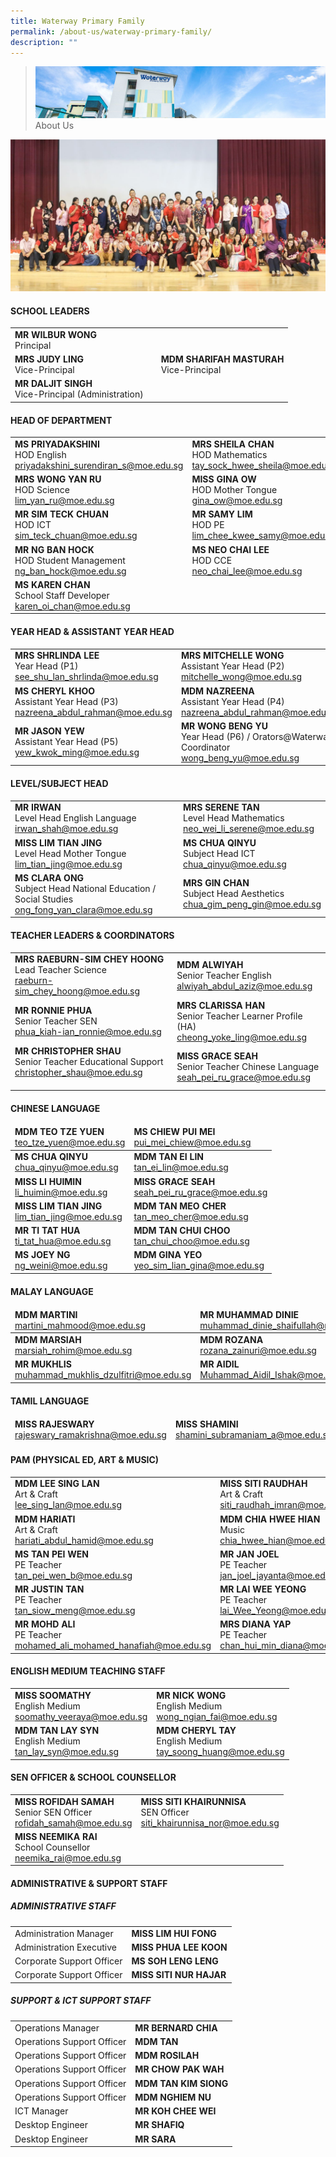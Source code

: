```yaml
---
title: Waterway Primary Family
permalink: /about-us/waterway-primary-family/
description: ""
---
```

> ![](/images/Images/about-us_02.jpg)
> About Us


![](/images/About%20Us/WWPS-1.jpg)
#### SCHOOL LEADERS

<table>
	<tbody>
		<tr>
      		<td><b>MR WILBUR WONG</b><br>Principal</td>
	</tr>		
		<tr>
		<td><b>MRS JUDY LING</b><br>Vice-Principal</td>
    <td></td>
		<td><b>MDM SHARIFAH MASTURAH</b><br>Vice-Principal</td>
  </tr>
		<tr>
		<td><b>MR DALJIT SINGH</b><br>Vice-Principal (Administration)</td>
    <td>
</tbody>
</table>

#### HEAD OF DEPARTMENT

<table>
  <tr>
    <td><b>MS PRIYADAKSHINI</b><br>HOD English<br><a href="mailto:priyadakshini_surendiran_s@moe.edu.sg">priyadakshini_surendiran_s@moe.edu.sg</a></td>
    <td><b>MRS SHEILA CHAN</b><br>HOD Mathematics<br><a href="mailto:tay_sock_hwee_sheila@moe.edu.sg">tay_sock_hwee_sheila@moe.edu.sg</a></td>
  </tr>
<tr>
    <td><b>MRS WONG YAN RU</b><br>HOD Science<br><a href="mailto:lim_yan_ru@moe.edu.sg">lim_yan_ru@moe.edu.sg</a></td>
    <td><b>MISS GINA OW</b><br>HOD Mother Tongue<br><a href="mailto:gina_ow@moe.edu.sg">gina_ow@moe.edu.sg</a></td>
  </tr>
  <tr>
    <td><b>MR SIM TECK CHUAN</b><br>HOD ICT<br><a href="mailto:sim_teck_chuan@moe.edu.sg">sim_teck_chuan@moe.edu.sg</a></td>
    <td><b>MR SAMY LIM</b><br>HOD PE<br><a href="mailto:lim_chee_kwee_samy@moe.edu.sg">lim_chee_kwee_samy@moe.edu.sg</a> </td>
  </tr>
  <tr>
    <td><b>MR NG BAN HOCK</b><br>HOD Student Management<br><a href="mailto:ng_ban_hock@moe.edu.sg">ng_ban_hock@moe.edu.sg</a> </td>
    <td><b>MS NEO CHAI LEE</b><br>HOD CCE<br><a href="mailto:Neo_chai_lee@moe.edu.sg">neo_chai_lee@moe.edu.sg</a></td>
  </tr>
  <tr>
    <td><b>MS KAREN CHAN</b><br>School Staff Developer<br><a href="mailto:karen_oi_chan@moe.edu.sg">karen_oi_chan@moe.edu.sg </a> </td></tr>
</table>

#### YEAR HEAD & ASSISTANT YEAR HEAD

<table>
<tbody>
  <tr>
    <td><b>MRS SHRLINDA LEE</b><br>Year Head (P1)<br><a href="mailto:see_shu_lan_shrlinda@moe.edu.sg">see_shu_lan_shrlinda@moe.edu.sg</a></td>
    <td><b>MRS MITCHELLE WONG</b><br>Assistant Year Head (P2)<br><a href="mailto:mitchelle_wong@moe.edu.sg">mitchelle_wong@moe.edu.sg</a></td>
  <tr>
    <td><b>MS CHERYL KHOO</b><br>Assistant Year Head (P3)<br><a href="mailto:nazreena_abdul_rahman@moe.edu.sg">nazreena_abdul_rahman@moe.edu.sg</a></td>
    <td><b>MDM NAZREENA</b><br>Assistant Year Head (P4)<br><a href="mailto:nazreena_abdul_rahman@moe.edu.sg">nazreena_abdul_rahman@moe.edu.sg</a></td>
  </tr>
  <tr>
    <td><b>MR JASON YEW</b><br>Assistant Year Head (P5) <br><a href="mailto:yew_kwok_ming@moe.edu.sg ">yew_kwok_ming@moe.edu.sg</a></td>
   <td><b>MR WONG BENG YU</b><br>Year Head (P6) / Orators@Waterway Coordinator <br><a href="mailto:wong_beng_yu@moe.edu.sg">wong_beng_yu@moe.edu.sg</a></td>
</tbody>
</table>

#### LEVEL/SUBJECT HEAD

<table>
  <tr>
    <td><b>MR IRWAN</b><br>Level Head English Language<br><a href="mailto:irwan_shah@moe.edu.sg">irwan_shah@moe.edu.sg</a></td>
    <td><b>MRS SERENE TAN</b><br>Level Head Mathematics<br><a href="mailto:neo_wei_li_serene@moe.edu.sg">neo_wei_li_serene@moe.edu.sg</a> </td>
  </tr>

  <tr>
    <td><b>MISS LIM TIAN JING</b><br>Level Head Mother Tongue<br><a href="mailto:lim_tian_jing@moe.edu.sg" target="_blank" rel="noopener noreferrer">lim_tian_jing@moe.edu.sg</a></td>
    <td><b>MS CHUA QINYU</b><br>Subject Head ICT<br><a href="mailto:chua_qinyu@moe.edu.sg" target="_blank" rel="noopener noreferrer">chua_qinyu@moe.edu.sg</a> </td>
  </tr>
  <tr>
    <td><b>MS CLARA ONG</b><br>Subject Head National Education / Social Studies<br><a href="mailto:ong_fong_yan_clara@moe.edu.sg" target="_blank" rel="noopener noreferrer">ong_fong_yan_clara@moe.edu.sg </a></td>
    <td><b>MRS GIN CHAN</b><br>Subject Head Aesthetics<br><a href="mailto:chua_gim_peng_gin@moe.edu.sg" target="_blank" rel="noopener noreferrer">chua_gim_peng_gin@moe.edu.sg</a></td>
  </tr>
 </table>

#### TEACHER LEADERS & COORDINATORS

<table>
<tr>
    <td><b>MRS RAEBURN-SIM CHEY HOONG</b><br>Lead Teacher Science<br><a href="mailto:raeburn-sim_chey_hoong@moe.edu.sg" target="_blank" rel="noopener noreferrer">raeburn-sim_chey_hoong@moe.edu.sg</a></td>
    <td><b>MDM ALWIYAH</b><br>Senior Teacher English<br><a href="mailto:alwiyah_abdul_aziz@moe.edu.sg" target="_blank" rel="noopener noreferrer">alwiyah_abdul_aziz@moe.edu.sg</a></td>
  </tr>
  <tr>
    <td><b>MR RONNIE PHUA</b><br>Senior Teacher SEN<br><a href="mailto:phua_kiah-ian_ronnie@moe.edu.sg" target="_blank" rel="noopener noreferrer">phua_kiah-ian_ronnie@moe.edu.sg</a><br></td>
    <td><b>MRS CLARISSA HAN</b><br>Senior Teacher Learner Profile (HA)<br><a href="mailto:cheong_yoke_ling@moe.edu.sg" target="_blank" rel="noopener noreferrer">cheong_yoke_ling@moe.edu.sg</a></td>
  </tr>
  <tr>
    <td><b>MR CHRISTOPHER SHAU</b><br>Senior Teacher Educational Support<br><a href="mailto:Christopher_shau@moe.edu.sg" target="_blank" rel="noopener noreferrer">christopher_shau@moe.edu.sg</a><br><br></td>
    <td><b>MISS GRACE SEAH</b><br>Senior Teacher Chinese Language<br><a href="mailto:seah_pei_ru_grace@moe.edu.sg" target="_blank" rel="noopener noreferrer">seah_pei_ru_grace@moe.edu.sg</a></td>
  </tr>
</table>


#### CHINESE LANGUAGE

<table>
<thead>
  <tr>
    <td><b>MDM TEO TZE YUEN</b><br><a href="mailto:teo_tze_yuen@moe.edu.sg" target="_blank" rel="noopener noreferrer">teo_tze_yuen@moe.edu.sg</a></td>
    <td><b>MS CHIEW PUI MEI</b><br><a href="mailto:pui_mei_chiew@moe.edu.sg" target="_blank" rel="noopener noreferrer">pui_mei_chiew@moe.edu.sg</a></td>
  </tr>
</thead>
<tbody>
  <tr>
    <td><b>MS CHUA QINYU</b><br><a href="mailto:chua_qinyu@moe.edu.sg" target="_blank" rel="noopener noreferrer">chua_qinyu@moe.edu.sg</a></td>
     <td><b>MDM TAN EI LIN</b><br><a href="mailto:tan_ei_lin@moe.edu.sg">tan_ei_lin@moe.edu.sg</a></td>
  </tr>	
	<tr>
    <td><b>MISS LI HUIMIN</b><br><a href="mailto:li_huimin@moe.edu.sg" target="_blank" rel="noopener noreferrer">li_huimin@moe.edu.sg</a></td>
    <td><b>MISS GRACE SEAH</b><br><a href="mailto:seah_pei_ru_grace@moe.edu.sg" target="_blank" rel="noopener noreferrer">seah_pei_ru_grace@moe.edu.sg</a></td>
  </tr>
  <tr>
    <td><b>MISS LIM TIAN JING</b><br><a href="mailto:lim_tian_jing@moe.edu.sg" target="_blank" rel="noopener noreferrer">lim_tian_jing@moe.edu.sg</a></td>
    <td><b>MDM TAN MEO CHER</b><br><a href="mailto:tan_meo_cher@moe.edu.sg" target="_blank" rel="noopener noreferrer">tan_meo_cher@moe.edu.sg</a></td>
  </tr>
  <tr>
    <td><b>MR TI TAT HUA</b><br><a href="mailto:ti_tat_hua@moe.edu.sg">ti_tat_hua@moe.edu.sg</a></td>
    <td><b>MDM TAN CHUI CHOO</b><br><a href="mailto:tan_chui_choo@moe.edu.sg" target="_blank" rel="noopener noreferrer">tan_chui_choo@moe.edu.sg</a></td>
  </tr>
  <tr>
    <td><b>MS JOEY NG</b><br><a href="mailto:ng_weini@moe.edu.sg">ng_weini@moe.edu.sg</a></td>
    <td><b>MDM GINA YEO</b><br><a href="mailto:yeo_sim_lian_gina@moe.edu.sg">yeo_sim_lian_gina@moe.edu.sg</a></td>
  </tr>

 
</tbody>
</table>

#### MALAY LANGUAGE

<table>
<thead>
  <tr>
    <td><b>MDM MARTINI</b><br><a href="mailto:martini_mahmood@moe.edu.sg" target="_blank" rel="noopener noreferrer">martini_mahmood@moe.edu.sg</a></td>
    <td><b>MR MUHAMMAD DINIE</b><br><a href="mailto:muhammad_dinie_shaifullah@moe.edu.sg" target="_blank" rel="noopener noreferrer">muhammad_dinie_shaifullah@moe.edu.sg</a></td>
  </tr>
</thead>
<tbody>
  <tr>
    <td><b>MDM MARSIAH</b><br><a href="mailto:marsiah_rohim@moe.edu.sg" target="_blank" rel="noopener noreferrer">marsiah_rohim@moe.edu.sg</a></td>
    <td><b>MDM ROZANA</b><br><a href="mailto:rozana_zainuri@moe.edu.sg">rozana_zainuri@moe.edu.sg</a> </td>
  </tr>
  <tr>
    <td><b>MR MUKHLIS</b><br><a href="mailto:muhammad_mukhlis_dzulfitri@moe.edu.sg" target="_blank" rel="noopener noreferrer">muhammad_mukhlis_dzulfitri@moe.edu.sg</a> </td>
    <td><b>MR AIDIL</b><br><a href="mailto:Muhammad_Aidil_Ishak@moe.edu.sg" target="_blank" rel="noopener noreferrer">Muhammad_Aidil_Ishak@moe.edu.sg</a> </td>
  </tr>
</tbody>
</table>

#### TAMIL LANGUAGE

<table>
<thead>
  <tr>
		<td><b>MISS RAJESWARY</b><br><a href="mailto:rajeswary_ramakrishna@moe.edu.sg" target="_blank" rel="noopener noreferrer">rajeswary_ramakrishna@moe.edu.sg</a>  </td>
		<td><b>MISS SHAMINI</b><br><a href="mailto:shamini_subramaniam_a@moe.edu.sg" target="_blank" rel="noopener noreferrer">shamini_subramaniam_a@moe.edu.sg</a>  </td>
  </tr>
</thead>
</table>

#### PAM (PHYSICAL ED, ART & MUSIC)

<table>
    <tr>
    <td><b>MDM LEE SING LAN</b><br>Art &amp; Craft<br><a href="mailto:lee_sing_lan@moe.edu.sg" target="_blank" rel="noopener noreferrer">lee_sing_lan@moe.edu.sg</a></td>
    <td><b>MISS SITI RAUDHAH</b><br>Art &amp; Craft<br><a href="mailto:siti_raudhah_imran@moe.edu.sg" target="_blank" rel="noopener noreferrer">siti_raudhah_imran@moe.edu.sg</a></td>
  </tr>
  <tr>
    <td><b>MDM HARIATI</b><br>Art &amp; Craft<br><a href="mailto:hariati_abdul_hamid@moe.edu.sg" target="_blank" rel="noopener noreferrer">hariati_abdul_hamid@moe.edu.sg</a> </td>
    <td><b>MDM CHIA HWEE HIAN</b><br>Music<br><a href="mailto:chia_hwee_hian@moe.edu.sg" target="_blank" rel="noopener noreferrer">chia_hwee_hian@moe.edu.sg</a></td>
  </tr>
  <tr>
    <td><b>MS TAN PEI WEN</b><br>PE Teacher<br><a href="mailto:tan_pei_wen_b@moe.edu.sg">tan_pei_wen_b@moe.edu.sg</a></td>
    <td><b>MR JAN JOEL</b><br>PE Teacher<br><a href="mailto:jan_joel_jayanta@moe.edu.sg">jan_joel_jayanta@moe.edu.sg</a></td>
  </tr>
  <tr>
    <td><b>MR JUSTIN TAN</b><br>PE Teacher<br><a href="mailto:tan_siow_meng@moe.edu.sg">tan_siow_meng@moe.edu.sg</a></td>
     <td><b>MR LAI WEE YEONG</b><br>PE Teacher<br><a href="mailto:Lai_Wee_Yeong@moe.edu.sg">lai_Wee_Yeong@moe.edu.sg</a></td>
  </tr>
  <tr>
    <td><b>MR MOHD ALI</b><br>PE Teacher<br><a href="mailto:mohamed_ali_mohamed_hanafiah@moe.edu.sg" target="_blank" rel="noopener noreferrer">mohamed_ali_mohamed_hanafiah@moe.edu.sg</a></td>
		<td><b>MRS DIANA YAP</b><br>PE Teacher<br><a href="mailto:chan_hui_min_diana@moe.edu.sg" target="_blank" rel="noopener noreferrer">chan_hui_min_diana@moe.edu.sg</a></td>
	</tr>
</table>

#### ENGLISH MEDIUM TEACHING STAFF

<table>
  <tr>
    <td><b>MISS SOOMATHY</b><br>English Medium<br><a href="mailto:soomathy_veeraya@moe.edu.sg" target="_blank" rel="noopener noreferrer">soomathy_veeraya@moe.edu.sg</a></td>
    <td><b>MR NICK WONG</b><br>English Medium<br><a href="mailto:wong_ngian_fai@moe.edu.sg" target="_blank" rel="noopener noreferrer">wong_ngian_fai@moe.edu.sg</a></td>
  </tr>
  <tr>
    <td><b>MDM TAN LAY SYN</b> <br>English Medium<br><a href="mailto:tan_lay_syn@moe.edu.sg" target="_blank" rel="noopener noreferrer">tan_lay_syn@moe.edu.sg</a></td>
    <td><b>MDM CHERYL TAY</b><br>English Medium<br><a href="mailto:tay_soong_huang@moe.edu.sg">tay_soong_huang@moe.edu.sg</a></td>
  </tr>
</table>

#### SEN OFFICER & SCHOOL COUNSELLOR


<table>
  <tr>
		<td><b>MISS ROFIDAH SAMAH</b><br>Senior SEN Officer<br><a href="mailto:rofidah_samah@moe.edu.sg" target="_blank" rel="noopener noreferrer">rofidah_samah@moe.edu.sg</a></td>
		<td><b>MISS SITI KHAIRUNNISA</b><br>SEN Officer <br><a href="mailto:siti_khairunnisa_nor@moe.edu.sg">siti_khairunnisa_nor@moe.edu.sg</a></td></tr>
  <tr>
		<td><b>MISS NEEMIKA RAI</b><br>School Counsellor<br><a href="mailto:neemika_rai@moe.edu.sg">neemika_rai@moe.edu.sg</a></td>
  </tr>
</table>

#### ADMINISTRATIVE & SUPPORT STAFF

##### ADMINISTRATIVE STAFF

<table>
<tbody>
	  <tr>
    <td>Administration Manager</td>
    <td><b>MISS LIM HUI FONG</b></td>
  </tr>
  <tr>
    <td>Administration Executive</td>
    <td><b>MISS PHUA LEE KOON</b></td>
  </tr>
  <tr>
    <td>Corporate Support Officer</td>
    <td><b>MS SOH LENG LENG</b></td>
  </tr>
  <tr>
    <td>Corporate Support Officer</td>
    <td><b>MISS SITI NUR HAJAR</b></td>
  </tr>
</tbody>
</table>

##### SUPPORT & ICT SUPPORT STAFF

<table>
  <tr>
    <td>Operations Manager</td>
    <td><b>MR BERNARD CHIA</b></td>
  </tr>
  <tr>
    <td>Operations Support Officer</td>
    <td><b>MDM TAN</b></td>
  </tr>
  <tr>
    <td>Operations Support Officer</td>
    <td><b>MDM ROSILAH</b></td>
  </tr>
  <tr>
    <td>Operations Support Officer</td>
    <td><b>MR CHOW PAK WAH</b></td>
  </tr>
  <tr>
    <td>Operations Support Officer</td>
    <td><b>MDM TAN KIM SIONG</b></td>
  </tr>
  <tr>
    <td>Operations Support Officer</td>
    <td><b>MDM NGHIEM NU</b></td>
  </tr>
  <tr>
    <td>ICT Manager</td>
    <td><b>MR KOH CHEE WEI</b></td>
  </tr>
  <tr>
    <td>Desktop Engineer </td>
    <td><b>MR SHAFIQ</b></td>
  </tr>
  <tr>
    <td>Desktop Engineer</td>
    <td><b>MR SARA  </b></td>
  </tr>
</table>